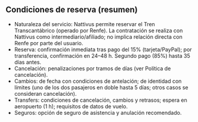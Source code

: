 ## Condiciones de reserva (resumen)
- Naturaleza del servicio: Nattivus permite reservar el Tren Transcantábrico (operado por Renfe). La contratación se realiza con Nattivus como intermediario/afiliado; no implica relación directa con Renfe por parte del usuario.
- Reserva: confirmación inmediata tras pago del 15% (tarjeta/PayPal); por transferencia, confirmación en 24–48 h. Segundo pago (85%) hasta 35 días antes.
- Cancelación: penalizaciones por tramos de días (ver Política de cancelación).
- Cambios: de fecha con condiciones de antelación; de identidad con límites (uno de los dos pasajeros en doble hasta 5 días; otros casos se consideran cancelación).
- Transfers: condiciones de cancelación, cambios y retrasos; espera en aeropuerto (1 h); requisitos de datos de vuelo.
- Seguros: opción de seguro de asistencia y anulación recomendado.

